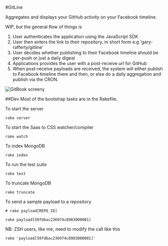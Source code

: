 #GitLine

Aggregates and displays your GitHub activity on your Facebook timeline.

WIP, but the general flow of things is 

1. User authenticates the application using the JavaScript SDK
2. User then enters the link to their repository, in short form e.g 'gary-rafferty/gitline'
3. User decides whether publishing to their Facebook timeline should be per-push or just a daily digest
4. Applications provides the user with a post-receive url for GitHub
5. When post-receive payloads are received, the system will either publish to Facebook timeline there and then, or else do a daily aggregation and publish via the CRON.

![GitBook
screeny](https://raw.github.com/gary-rafferty/gitline/master/public/images/GitBook.png)


##Dev
Most of the bootstrap tasks are in the Rakefile.

To start the server

```
rake server
```

To start the Saas to CSS watcher/compiler

```
rake watch
```

To index MongoDB

```
rake index
```

To run the test suite

```
rake test
```

To truncate MongoDB

```
rake truncate
``` 

To send a sample payload to a repository

```
# rake payload[REPO_ID]

rake payload[50fdbac236974c8983000001]
```

NB: ZSH users, like me, need to modify the call like this

```
rake 'payload[50fdbac236974c8983000001]'
```
